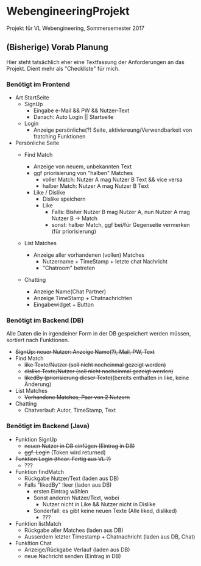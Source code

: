 # WebengineeringProjekt
Projekt für VL Webengineering, Sommersemester 2017

## (Bisherige) Vorab Planung
Hier steht tatsächlich eher eine Textfassung der Anforderungen an das Projekt. Dient mehr als "Checkliste" für mich.

### Benötigt im Frontend
- Art StartSeite
  - SignUp
    - Eingabe e-Mail && PW && Nutzer-Text
    - Danach: Auto Login || Startseite 
  - Login
    - Anzeige persönliche(?) Seite, aktiviereung/Verwendbarkeit von fratching Funktionen
- Persönliche Seite
  - Find Match
      - Anzeige von neuem, unbekannten Text
      - ggf priorisierung von "halben" Matches 
        - voller Match: Nutzer A mag Nutzer B Text && vice versa
        - halber Match: Nutzer A mag Nutzer B Text
      - Like / Dislike
        - Dislike speichern
        - Like 
          - Falls: Bisher Nutzer B mag Nutzer A, nun Nutzer A mag Nutzer B -> Match
          - sonst: halber Match, ggf bei/für Gegenseite vermerken (für priorisierung)   
        
  - List Matches
    - Anzeige aller vorhandenen (vollen) Matches
      - Nutzername + TimeStamp + letzte chat Nachricht
      - "Chatroom" betreten   
  - Chatting
    - Anzeige Name(Chat Partner)
    - Anzeige TimeStamp + Chatnachrichten
    - Eingabewidget + Button
  
### Benötigt im Backend (DB)
Alle Daten die in irgendeiner Form in der DB gespeichert werden müssen, sortiert nach Funktionen.
-  ~~SignUp: neuer Nutzer: Anzeige Name(?), Mail, PW, Text~~
- Find Match
  - ~~like Texte/Nutzer (soll nicht nocheinmal gezeigt werden)~~
  - ~~dislike Texte/Nutzer (soll nicht nocheinmal gezeigt werden)~~
  - ~~likedBy (priorisierung dieser Texte)~~(bereits enthalten in like, keine Änderung)
- List Matches
  - ~~Vorhandene Matches, Paar von 2 Nutzern~~
- Chatting
  - Chatverlauf: Autor, TimeStamp, Text
  
### Benötigt im Backend (Java)
- Funktion SignUp
  - ~~neuen Nutzer in DB einfügen (Eintrag in DB)~~
  - ~~ggf. Login~~ (Token wird returned) 
- ~~Funktion Login (theor. Fertig aus VL ?)~~
  - ???
- Funktion findMatch
  - Rückgabe Nutzer/Text (laden aus DB)
  - Falls "likedBy" !leer (laden aus DB)
    - ersten Eintrag wählen
    - Sonst anderen Nutzer/Text, wobei 
      - Nutzer nicht in Like && Nutzer nicht in Dislike
    - Sonderfall: es gibt keine neuen Texte (Alle liked, disliked)
    	- ??? 
- Funktion listMatch
  - Rückgabe aller Matches (laden aus DB)
  - Ausserdem letzter Timestamp + Chatnachricht (laden aus DB, Chat)
- Funkltion Chat
  - Anzeige/Rückgabe Verlauf (laden aus DB)
  - neue Nachricht senden (Eintrag in DB)